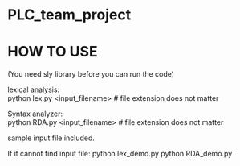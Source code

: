# PLC_team_project

# HOW TO USE
(You need sly library before you can run the code)

lexical analysis:<br>
<t>python lex.py <input_filename>	   # file extension does not matter

Syntax analyzer:<br>
python RDA.py <input_filename>    # file extension does not matter
  
sample input file included.

If it cannot find input file:
  python lex_demo.py 
  python RDA_demo.py 
